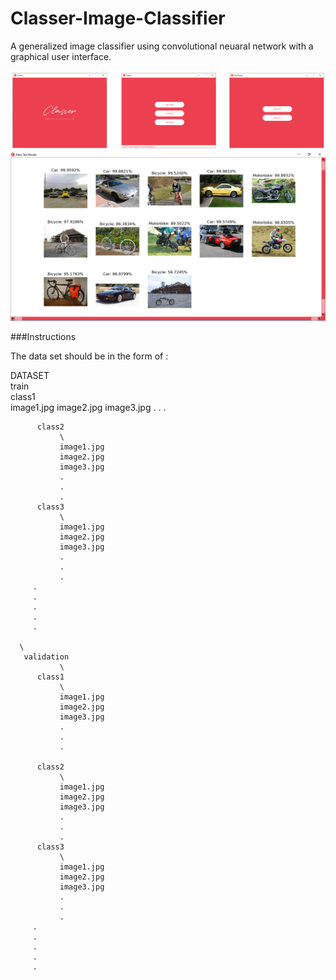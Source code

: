 # Classer-Image-Classifier
A generalized image classifier using convolutional neuaral network with a graphical user interface.





![](Preview/preview1.png)
![](Preview/preview2.PNG)

###Instructions

The data set should be in the form of :

DATASET
      \
      train
          \
          class1
               \
               image1.jpg
               image2.jpg
               image3.jpg
               .
               .
               .
               
          class2
               \
               image1.jpg
               image2.jpg
               image3.jpg
               .
               .
               .
          class3
               \
               image1.jpg
               image2.jpg
               image3.jpg
               .
               .
               .
         .
         .
         .
         .
         .
          
      \
       validation
               \
          class1
               \
               image1.jpg
               image2.jpg
               image3.jpg
               .
               .
               .
               
          class2
               \
               image1.jpg
               image2.jpg
               image3.jpg
               .
               .
               .
          class3
               \
               image1.jpg
               image2.jpg
               image3.jpg
               .
               .
               .
         .
         .
         .
         .
         .
       
